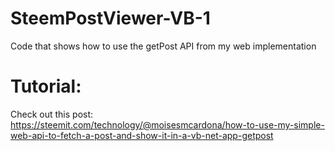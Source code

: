 # SteemPostViewer-VB-1
Code that shows how to use the getPost API from my web implementation

# Tutorial:
Check out this post: https://steemit.com/technology/@moisesmcardona/how-to-use-my-simple-web-api-to-fetch-a-post-and-show-it-in-a-vb-net-app-getpost
